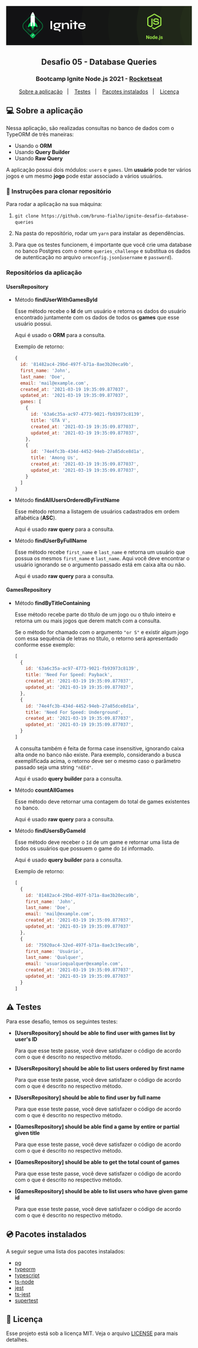 <!-- <p align="right">
  <a href="README.en.md">🇺🇸</a>&nbsp;&nbsp;&nbsp;|&nbsp;&nbsp;&nbsp;
  <a href="README.md">🇧🇷</a>&nbsp;&nbsp;&nbsp;
</p> -->

<img alt="Ignite" src=./src/assets/header-ignite.png />

<h2 align="center">
  Desafio 05 - Database Queries
</h2>
<h3 align="center">
  Bootcamp Ignite Node.js 2021 - <a href="https://rocketseat.com.br/">Rocketseat</a>
</h3>

<p align="center">
  <a href="#computer-sobre-a-aplicação">Sobre a aplicação</a>&nbsp;&nbsp;&nbsp;|&nbsp;&nbsp;&nbsp;
  <a href="#warning-testes">Testes</a>&nbsp;&nbsp;&nbsp;|&nbsp;&nbsp;&nbsp;
  <a href="#cd-pacotes-instalados">Pacotes instalados</a>&nbsp;&nbsp;&nbsp;|&nbsp;&nbsp;&nbsp;
  <a href="#memo-licença">Licença</a>
</p>

## :computer: Sobre a aplicação

Nessa aplicação, são realizadas consultas no banco de dados com o TypeORM de três maneiras:

- Usando o **ORM**
- Usando **Query Builder**
- Usando **Raw Query**

A aplicação possui dois módulos: `users` e `games`. Um **usuário** pode ter vários jogos e um mesmo **jogo** pode estar associado a vários usuários.

### :link: Instruções para clonar repositório

Para rodar a aplicação na sua máquina:

1. `git clone https://github.com/bruno-fialho/ignite-desafio-database-queries`

2. Na pasta do repositório, rodar um `yarn` para instalar as dependências.

3. Para que os testes funcionem, é importante que você crie uma database no banco Postgres com o nome `queries_challenge` e substitua os dados de autenticação no arquivo `ormconfig.json`(`username` e `password`).

### Repositórios da aplicação

#### UsersRepository

- Método **findUserWithGamesById**

  Esse método recebe o **Id** de um usuário e retorna os dados do usuário encontrado juntamente com os dados de todos os **games** que esse usuário possui.

  Aqui é usado o **ORM** para a consulta.

  Exemplo de retorno:

  ```jsx
  {
    id: '81482ac4-29bd-497f-b71a-8ae3b20eca9b',
    first_name: 'John',
    last_name: 'Doe',
    email: 'mail@example.com',
    created_at: '2021-03-19 19:35:09.877037',
    updated_at: '2021-03-19 19:35:09.877037',
    games: [
      {
        id: '63a6c35a-ac97-4773-9021-fb93973c8139',
        title: 'GTA V',
        created_at: '2021-03-19 19:35:09.877037',
        updated_at: '2021-03-19 19:35:09.877037',
      },
      {
        id: '74e4fc3b-434d-4452-94eb-27a85dce8d1a',
        title: 'Among Us',
        created_at: '2021-03-19 19:35:09.877037',
        updated_at: '2021-03-19 19:35:09.877037',
      }
    ]
  }
  ```

- Método **findAllUsersOrderedByFirstName**

  Esse método retorna a listagem de usuários cadastrados em ordem alfabética (**ASC**). 
  
  Aqui é usado **raw query** para a consulta.

- Método **findUserByFullName**

  Esse método recebe `first_name` e `last_name` e retorna um usuário que possua os mesmos `first_name` e `last_name`. Aqui você deve encontrar o usuário ignorando se o argumento passado está em caixa alta ou não. 

  Aqui é usado **raw query** para a consulta.

#### GamesRepository

- Método **findByTitleContaining**

  Esse método recebe parte do título de um jogo ou o título inteiro e retorna um ou mais jogos que derem match com a consulta. 

  Se o método for chamado com o argumento `"or S"` e existir algum jogo com essa sequência de letras no título, o retorno será apresentado conforme esse exemplo:

  ```jsx
  [
    {
      id: '63a6c35a-ac97-4773-9021-fb93973c8139',
      title: 'Need For Speed: Payback',
      created_at: '2021-03-19 19:35:09.877037',
      updated_at: '2021-03-19 19:35:09.877037',
    },
    {
      id: '74e4fc3b-434d-4452-94eb-27a85dce8d1a',
      title: 'Need For Speed: Underground',
      created_at: '2021-03-19 19:35:09.877037',
      updated_at: '2021-03-19 19:35:09.877037',
    }
  ]
  ```

  A consulta também é feita de forma case insensitive, ignorando caixa alta onde no banco não existe. Para exemplo, considerando a busca exemplificada acima, o retorno deve ser o mesmo caso o parâmetro passado seja uma string `"nEEd"`. 

  Aqui é usado **query builder** para a consulta.

- Método **countAllGames**

  Esse método deve retornar uma contagem do total de games existentes no banco.

  Aqui é usado **raw query** para a consulta.

- Método **findUsersByGameId**

  Esse método deve receber o `Id` de um game e retornar uma lista de todos os usuários que possuem o game do `Id` informado. 

  Aqui é usado **query builder** para a consulta.

  Exemplo de retorno:

  ```jsx
  [
    {
      id: '81482ac4-29bd-497f-b71a-8ae3b20eca9b',
      first_name: 'John',
      last_name: 'Doe',
      email: 'mail@example.com',
      created_at: '2021-03-19 19:35:09.877037',
      updated_at: '2021-03-19 19:35:09.877037'
    },
    {
      id: '75920ac4-32ed-497f-b71a-8ae3c19eca9b',
      first_name: 'Usuário',
      last_name: 'Qualquer',
      email: 'usuarioqualquer@example.com',
      created_at: '2021-03-19 19:35:09.877037',
      updated_at: '2021-03-19 19:35:09.877037'
    }
  ]
  ```

## :warning: Testes

Para esse desafio, temos os seguintes testes:

- **[UsersRepository] should be able to find user with games list by user's ID**

  Para que esse teste passe, você deve satisfazer o código de acordo com o que é descrito no respectivo método.

- **[UsersRepository] should be able to list users ordered by first name**

  Para que esse teste passe, você deve satisfazer o código de acordo com o que é descrito no respectivo método.

- **[UsersRepository] should be able to find user by full name**

  Para que esse teste passe, você deve satisfazer o código de acordo com o que é descrito no respectivo método.

- **[GamesRepository] should be able find a game by entire or partial given title**

  Para que esse teste passe, você deve satisfazer o código de acordo com o que é descrito no respectivo método.

- **[GamesRepository] should be able to get the total count of games**

  Para que esse teste passe, você deve satisfazer o código de acordo com o que é descrito no respectivo método.

- **[GamesRepository] should be able to list users who have given game id**

  Para que esse teste passe, você deve satisfazer o código de acordo com o que é descrito no respectivo método.

## :cd: Pacotes instalados

A seguir segue uma lista dos pacotes instalados:

- [pg](https://github.com/brianc/node-postgres)
- [typeorm](https://github.com/typeorm/typeorm#readme)
- [typescript](https://www.typescriptlang.org/)
- [ts-node](https://github.com/TypeStrong/ts-node)
- [jest](https://jestjs.io/docs/en/getting-started)
- [ts-jest](https://kulshekhar.github.io/ts-jest)
- [supertest](https://www.npmjs.com/package/supertest)

## :memo: Licença

Esse projeto está sob a licença MIT. Veja o arquivo [LICENSE](LICENSE) para mais detalhes.